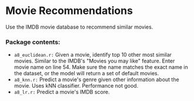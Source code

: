 # Movie Recommendations
Use the IMDB movie database to recommend similar movies.

### Package contents:

- `a8_euclidean.r:` Given a movie, identify top 10 other most similar movies. Similar to the IMDB's "Movies you may like" feature. Enter movie name on line 54. Make sure the name matches the exact name in the dataset, or the model will return a set of default movies. 
- `a8_knn.r:` Predict a movie's genre given other information about the movie. Uses kNN classifier. Performance not good.
- `a8_lr.r:` Predict a movie's IMDB score. 
